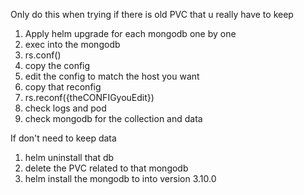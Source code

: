 Only do this when trying if there is old PVC that u really have to keep

1. Apply helm upgrade for each mongodb one by one
2. exec into the mongodb 
3. rs.conf()
4. copy the config
5. edit the config to match the host you want 
6. copy that reconfig
7. rs.reconf({theCONFIGyouEdit})
8. check logs and pod
9. check mongodb for the collection and data

If don't need to keep data
1. helm uninstall that db
2. delete the PVC related to that mongodb
3. helm install the mongodb to into version 3.10.0